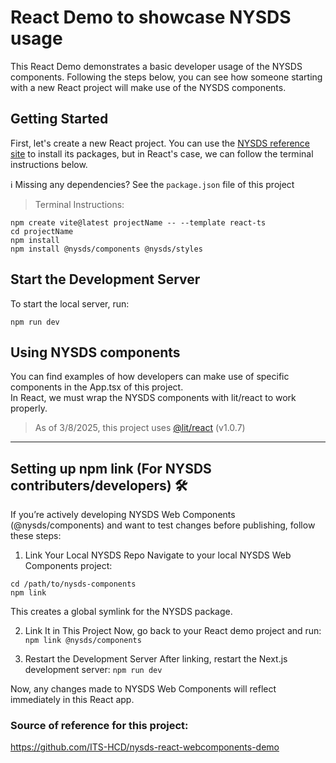 # React Demo to showcase NYSDS usage
This React Demo demonstrates a basic developer usage of the NYSDS components. 
Following the steps below, you can see how someone starting with a new React project will make use of the NYSDS components.

## Getting Started
First, let's create a new React project. You can use the [NYSDS reference site](https://designsystem.ny.gov/getting-started/developers/) to install its packages, but in React's case, we can follow the terminal instructions below.

ℹ️ Missing any dependencies? See the `package.json` file of this project

> Terminal Instructions:
```
npm create vite@latest projectName -- --template react-ts
cd projectName
npm install
npm install @nysds/components @nysds/styles
```

## Start the Development Server
To start the local server, run:
```
npm run dev
```

## Using NYSDS components
You can find examples of how developers can make use of specific components in the App.tsx of this project. \
In React, we must wrap the NYSDS components with lit/react to work properly.
> As of 3/8/2025, this project uses [@lit/react](https://lit.dev/docs/frameworks/react/) (v1.0.7)

---

## Setting up npm link (For NYSDS contributers/developers) 🛠️
If you’re actively developing NYSDS Web Components (@nysds/components) and want to test changes before publishing, follow these steps:

1. Link Your Local NYSDS Repo
Navigate to your local NYSDS Web Components project:
```
cd /path/to/nysds-components
npm link
```
This creates a global symlink for the NYSDS package.

2. Link It in This Project
Now, go back to your React demo project and run:
`npm link @nysds/components`

3. Restart the Development Server
After linking, restart the Next.js development server:
`npm run dev`

Now, any changes made to NYSDS Web Components will reflect immediately in this React app.

### Source of reference for this project:
https://github.com/ITS-HCD/nysds-react-webcomponents-demo
